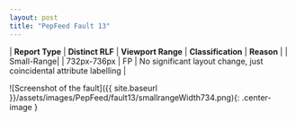 ```yaml
---
layout: post
title: "PepFeed Fault 13"
---
```

| **Report Type** | **Distinct RLF** | **Viewport Range** | **Classification** | **Reason** |
| Small-Range|  | 732px-736px | FP | No significant layout change, just coincidental attribute labelling | 

![Screenshot of the fault]({{ site.baseurl }}/assets/images/PepFeed/fault13/smallrangeWidth734.png){: .center-image }